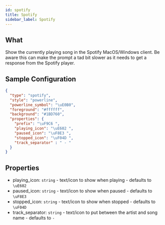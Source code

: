 ```yaml
---
id: spotify
title: Spotify
sidebar_label: Spotify
---
```


## What

Show the currently playing song in the Spotify MacOS/Windows client.
Be aware this can make the prompt a tad bit slower as it needs to get a response from the Spotify player.

## Sample Configuration

```json
{
  "type": "spotify",
  "style": "powerline",
  "powerline_symbol": "\uE0B0",
  "foreground": "#ffffff",
  "background": "#1BD760",
  "properties": {
    "prefix": "\uF9C6 ",
    "playing_icon": "\uE602 ",
    "paused_icon": "\uF8E3 ",
    "stopped_icon": "\uF04D ",
    "track_separator" : " - "
  }
}
```

## Properties

- playing_icon: `string` - text/icon to show when playing - defaults to `\uE602 `
- paused_icon: `string` - text/icon to show when paused - defaults to `\uF8E3 `
- stopped_icon: `string` - text/icon to show when stopped - defaults to `\uF04D `
- track_separator: `string` - text/icon to put between the artist and song name - defaults to ` - `
